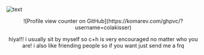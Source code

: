 ![text](https://files.catbox.moe/334598.png)

<p align="center">
   ![Profile view counter on GitHub](https://komarev.com/ghpvc/?username=colakisser)
  
<p align="center">
   hiya!!! i usually sit by myself so c+h is very encouraged no matter who you are! i also like friending people so if you want just send me a frq 
